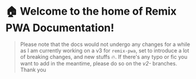 # 🏠 Welcome to the home of Remix PWA Documentation!

> Please note that the docs would not undergo any changes for a while as I am currently working on a v3 for `remix-pwa`, set to introduce a lot of breaking changes, and new stuffs 🔥. If there's any typo or fic you want to add in the meantime, please do so on the *v2-<branch-name>* branches. Thank you
